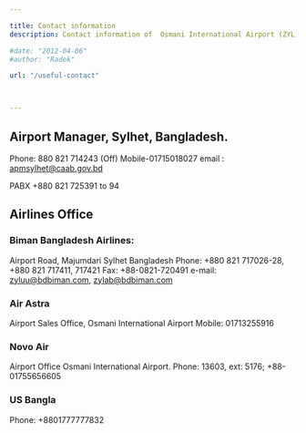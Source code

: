 ```yaml
---

title: Contact information 
description: Contact information of  Osmani International Airport (ZYL)

#date: "2012-04-06"
#author: "Radek"

url: "/useful-contact"



---
```



## Airport Manager, Sylhet, Bangladesh.
Phone: 880 821 714243 (Off)
Mobile-01715018027
email : apmsylhet@caab.gov.bd

PABX
+880 821 725391 to 94

## Airlines Office

### Biman Bangladesh Airlines:
Airport Road, Majumdari Sylhet
Bangladesh
Phone: +880 821 717026-28, +880 821 717411, 717421
Fax: +88-0821-720491
e-mail: zyluu@bdbiman.com, zylab@bdbiman.com


### Air Astra
Airport Sales Office, Osmani International Airport
Mobile: 01713255916

### Novo Air
Airport Office
Osmani International Airport.
Phone: 13603, ext: 5176; +88-01755656605 

### US Bangla 
Phone: +8801777777832